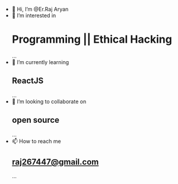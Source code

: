 - 👋 Hi, I’m @Er.Raj Aryan
- 👀 I’m interested in <h1>Programming || Ethical Hacking</h1> ...
- 🌱 I’m currently learning <h2>ReactJS</h2>...
- 💞️ I’m looking to collaborate on <h2>open source</h2>...
- 📫 How to reach me <h2>raj267447@gmail.com</h2>...

<!---
No1RajAryan/No1RajAryan is a ✨ special ✨ repository because its `README.md` (this file) appears on your GitHub profile.
You can click the Preview link to take a look at your changes.
--->
